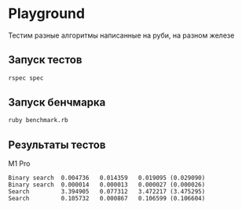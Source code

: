 # Playground

Тестим разные алгоритмы написанные на руби, на разном железе

## Запуск тестов
```bash
rspec spec
```

## Запуск бенчмарка
```bash
ruby benchmark.rb
```

## Результаты тестов
M1 Pro
```
Binary search  0.004736   0.014359   0.019095 (0.029090)
Binary search  0.000014   0.000013   0.000027 (0.000026)
Search         3.394905   0.077312   3.472217 (3.475295)
Search         0.105732   0.000867   0.106599 (0.106604)
```